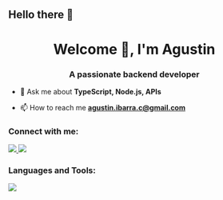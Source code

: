 ## Hello there 👋

<h1 align="center">Welcome 👋, I'm Agustin</h1>
<h3 align="center">A passionate backend developer</h3>

- 💬 Ask me about **TypeScript, Node.js, APIs**

- 📫 How to reach me **agustin.ibarra.c@gmail.com**

<h3 align="left">Connect with me:</h3>
<p align="left">
    <p>
      <a href="https://https://www.instagram.com/agustin_hk/" traget="blank">
        <img src="https://skillicons.dev/icons?i=instagram" />
      </a>
      <a href="https://www.linkedin.com/in/agust%C3%ADn-ibarra-259637262/" traget="blank">
        <img src="https://skillicons.dev/icons?i=linkedin" />
      </a>
</p>

<h3 align="left">Languages and Tools:</h3>
<p align="left">
    <p>
      <a href="https://skillicons.dev">
        <img src="https://skillicons.dev/icons?i=nodejs,js,ts,npm,express,jest,cs,dotnet,python,git,github,mysql,mongodb,sqlite,html,css,bootstrap,react,figma" />
      </a>
    </p>
</p>
